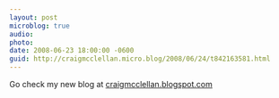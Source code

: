 ```yaml
---
layout: post
microblog: true
audio: 
photo: 
date: 2008-06-23 18:00:00 -0600
guid: http://craigmcclellan.micro.blog/2008/06/24/t842163581.html
---
```

Go check my new blog at [craigmcclellan.blogspot.com](http://craigmcclellan.blogspot.com)
